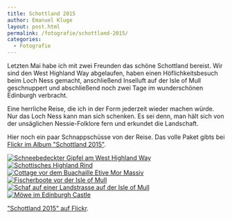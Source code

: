 ```yaml
---
title: Schottland 2015
author: Emanuel Kluge
layout: post.html
permalink: /fotografie/schottland-2015/
categories:
  - Fotografie
---
```


Letzten Mai habe ich mit zwei Freunden das schöne Schottland bereist. Wir sind den West Highland Way abgelaufen, haben einen Höflichkeitsbesuch beim Loch Ness gemacht, anschließend Inselluft auf der Isle of Mull geschnuppert und abschließend noch zwei Tage im wunderschönen Edinburgh verbracht.

Eine herrliche Reise, die ich in der Form jederzeit wieder machen würde. Nur das Loch Ness kann man sich schenken. Es sei denn, man hält sich von der unsäglichen Nessie-Folklore fern und erkundet die Landschaft.

Hier noch ein paar Schnappschüsse von der Reise. Das volle Paket gibts bei [Flickr im Album "Schottland 2015"](https://www.flickr.com/photos/herschel_r/sets/72157655780686471).

<a href="{{ site.cdnurl }}wp-content/uploads/2015/07/schottland-west-highland-way.jpg" rel="lightbox">
  <noscript data-src="/wp-content/uploads/2015/07/schottland-west-highland-way-480.jpg" data-alt="Schneebedeckter Gipfel am West Highland Way">
<img src="/wp-content/uploads/2015/07/schottland-west-highland-way-480.jpg" alt="Schneebedeckter Gipfel am West Highland Way">
</noscript>
</a>

<a href="{{ site.cdnurl }}wp-content/uploads/2015/07/schottland-highland-cattle.jpg" rel="lightbox">
  <noscript data-src="/wp-content/uploads/2015/07/schottland-highland-cattle-480.jpg" data-alt="Schottisches Highland Rind">
<img src="/wp-content/uploads/2015/07/schottland-highland-cattle-480.jpg" alt="Schottisches Highland Rind">
</noscript>
</a>

<a href="{{ site.cdnurl }}wp-content/uploads/2015/07/cottage-buachaille-etive-mor.jpg" rel="lightbox">
  <noscript data-src="/wp-content/uploads/2015/07/cottage-buachaille-etive-mor-480.jpg" data-alt="Cottage vor dem Buachaille Etive Mor Massiv">
<img src="/wp-content/uploads/2015/07/cottage-buachaille-etive-mor-480.jpg" alt="Cottage vor dem Buachaille Etive Mor Massiv">
</noscript>
</a>

<a href="{{ site.cdnurl }}wp-content/uploads/2015/07/fischerboote-isle-mull-hebriden.jpg" rel="lightbox">
  <noscript data-src="/wp-content/uploads/2015/07/fischerboote-isle-mull-hebriden-480.jpg" data-alt="Fischerboote vor der Isle of Mull">
<img src="/wp-content/uploads/2015/07/fischerboote-isle-mull-hebriden-480.jpg" alt="Fischerboote vor der Isle of Mull">
</noscript>
</a>

<a href="{{ site.cdnurl }}wp-content/uploads/2015/07/schaf-landstrasse-isle-mull.jpg" rel="lightbox">
  <noscript data-src="/wp-content/uploads/2015/07/schaf-landstrasse-isle-mull-480.jpg" data-alt="Schaf auf einer Landstrasse auf der Isle of Mull">
<img src="/wp-content/uploads/2015/07/schaf-landstrasse-isle-mull-480.jpg" alt="Schaf auf einer Landstrasse auf der Isle of Mull">
</noscript>
</a>

<a href="{{ site.cdnurl }}wp-content/uploads/2015/07/moewe-edinburgh-castle.jpg" rel="lightbox">
  <noscript data-src="/wp-content/uploads/2015/07/moewe-edinburgh-castle-480.jpg" data-alt="Möwe im Edinburgh Castle">
<img src="/wp-content/uploads/2015/07/moewe-edinburgh-castle-480.jpg" alt="Möwe im Edinburgh Castle">
</noscript>
</a>

["Schottland 2015" auf Flickr](https://www.flickr.com/photos/herschel_r/sets/72157655780686471).
